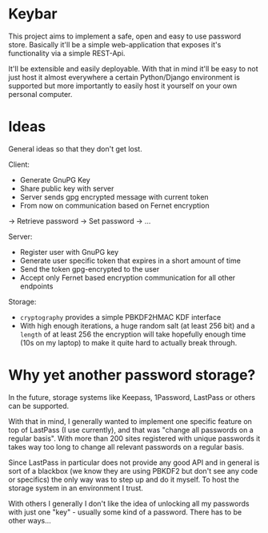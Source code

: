 Keybar
======

This project aims to implement a safe, open and easy to use password store.
Basically it'll be a simple web-application that exposes it's functionality
via a simple REST-Api.

It'll be extensible and easily deployable. With that in mind it'll be easy to
not just host it almost everywhere a certain Python/Django environment is supported
but more importantly to easily host it yourself on your own personal computer.

Ideas
=====

General ideas so that they don't get lost.

Client:

 * Generate GnuPG Key
 * Share public key with server
 * Server sends gpg encrypted message with current token
 * From now on communication based on Fernet encryption

 -> Retrieve password
 -> Set password
 -> ...

Server:

 * Register user with GnuPG key
 * Generate user specific token that expires in a short amount of time
 * Send the token gpg-encrypted to the user
 * Accept only Fernet based encryption communication for all other endpoints

Storage:

 * `cryptography` provides a simple PBKDF2HMAC KDF interface
 * With high enough iterations, a huge random salt (at least 256 bit) and a `length` of at least 256
   the encryption will take hopefully enough time (10s on my laptop) to make it quite hard to actually break through.

Why yet another password storage?
=================================

In the future, storage systems like Keepass, 1Password, LastPass or others can be supported.

With that in mind, I generally wanted to implement one specific feature on top of LastPass (I use currently), and that
was "change all passwords on a regular basis". With more than 200 sites registered with unique
passwords it takes way too long to change all relevant passwords on a regular basis.

Since LastPass in particular does not provide any good API and in general is sort of a blackbox (we know they are using PBKDF2 but don't see any code or specifics) the only way was to step up and do it myself. To host the storage system in an environment I trust.

With others I generally I don't like the idea of unlocking all my passwords
with just one "key" - usually some kind of a password. There has to be other ways…
